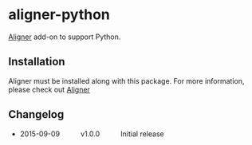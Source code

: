 # aligner-python

[Aligner](https://github.com/adrianlee44/atom-aligner) add-on to support Python.

## Installation
Aligner must be installed along with this package. For more information, please check out [Aligner](https://github.com/adrianlee44/atom-aligner)

## Changelog
- 2015-09-09   v1.0.0   Initial release
